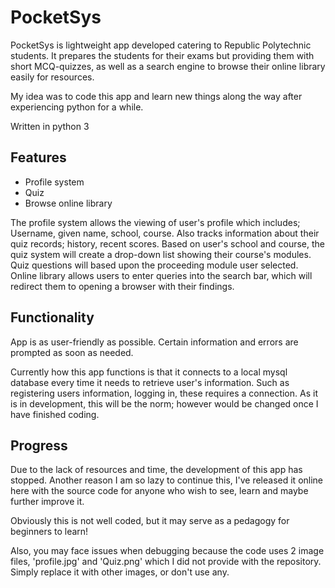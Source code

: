 # PocketSys
PocketSys is lightweight app developed catering to Republic Polytechnic students. It prepares the students for their exams but providing them with short MCQ-quizzes, as well as a search engine to browse their online library easily for resources.

My idea was to code this app and learn new things along the way after experiencing python for a while.

Written in python 3

## Features
+ Profile system
+ Quiz
+ Browse online library

The profile system allows the viewing of user's profile which includes; Username, given name, school, course. Also tracks information about their quiz records; history, recent scores. Based on user's school and course, the quiz system will create a drop-down list showing their course's modules. Quiz questions will based upon the proceeding module user selected. Online library allows users to enter queries into the search bar, which will redirect them to opening a browser with their findings.

## Functionality
App is as user-friendly as possible. Certain information and errors are prompted as soon as needed.

Currently how this app functions is that it connects to a local mysql database every time it needs to retrieve user's information. Such as registering users information, logging in, these requires a connection. As it is in development, this will be the norm; however would be changed once I have finished coding.

## Progress
Due to the lack of resources and time, the development of this app has stopped. Another reason I am so lazy to continue this, I've released it online here with the source code for anyone who wish to see, learn and maybe further improve it.

Obviously this is not well coded, but it may serve as a pedagogy for beginners to learn!

Also, you may face issues when debugging because the code uses 2 image files, 'profile.jpg' and 'Quiz.png' which I did not provide with the repository. Simply replace it with other images, or don't use any.
